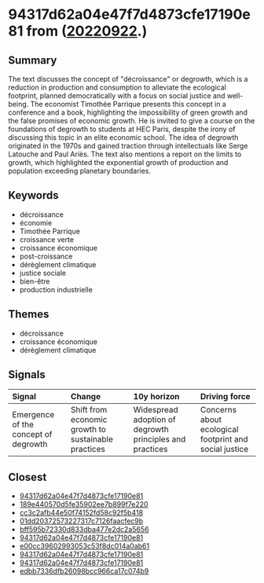 # 94317d62a04e47f7d4873cfe17190e81 from ([20220922](https://kghosh.substack.com/p/20220922).)

## Summary

The text discusses the concept of "décroissance" or degrowth, which is a reduction in production and consumption to alleviate the ecological footprint, planned democratically with a focus on social justice and well-being. The economist Timothée Parrique presents this concept in a conference and a book, highlighting the impossibility of green growth and the false promises of economic growth. He is invited to give a course on the foundations of degrowth to students at HEC Paris, despite the irony of discussing this topic in an elite economic school. The idea of degrowth originated in the 1970s and gained traction through intellectuals like Serge Latouche and Paul Ariès. The text also mentions a report on the limits to growth, which highlighted the exponential growth of production and population exceeding planetary boundaries.

## Keywords

* décroissance
* économie
* Timothée Parrique
* croissance verte
* croissance économique
* post-croissance
* dérèglement climatique
* justice sociale
* bien-être
* production industrielle

## Themes

* décroissance
* croissance économique
* dérèglement climatique

## Signals

| Signal                               | Change                                              | 10y horizon                                              | Driving force                                          |
|:-------------------------------------|:----------------------------------------------------|:---------------------------------------------------------|:-------------------------------------------------------|
| Emergence of the concept of degrowth | Shift from economic growth to sustainable practices | Widespread adoption of degrowth principles and practices | Concerns about ecological footprint and social justice |

## Closest

* [94317d62a04e47f7d4873cfe17190e81](94317d62a04e47f7d4873cfe17190e81)
* [189e440570d5fe35902ee7b899f7e220](189e440570d5fe35902ee7b899f7e220)
* [cc3c2afb44e50f74152fd58c92f5b418](cc3c2afb44e50f74152fd58c92f5b418)
* [01dd20372573227317c7126faacfec9b](01dd20372573227317c7126faacfec9b)
* [bff595b72330d833dba477e2dc2a5656](bff595b72330d833dba477e2dc2a5656)
* [94317d62a04e47f7d4873cfe17190e81](94317d62a04e47f7d4873cfe17190e81)
* [e00cc39602993053c53f8dc014a0ab61](e00cc39602993053c53f8dc014a0ab61)
* [94317d62a04e47f7d4873cfe17190e81](94317d62a04e47f7d4873cfe17190e81)
* [94317d62a04e47f7d4873cfe17190e81](94317d62a04e47f7d4873cfe17190e81)
* [edbb7336dfb26098bcc966ca17c074b9](edbb7336dfb26098bcc966ca17c074b9)
